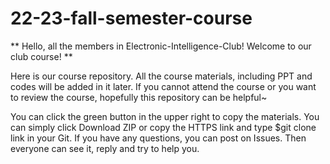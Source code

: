 # 22-23-fall-semester-course
** Hello, all the members in Electronic-Intelligence-Club! Welcome to our club course! **

Here is our course repository. All the course materials, including PPT and codes will be added in it later.
If you cannot attend the course or you want to review the course, hopefully this repository can be helpful~

You can click the green button in the upper right to copy the materials. You can simply click Download ZIP or copy the HTTPS link and type $git clone link in your Git.
If you have any questions, you can post on Issues. Then everyone can see it, reply and try to help you.
